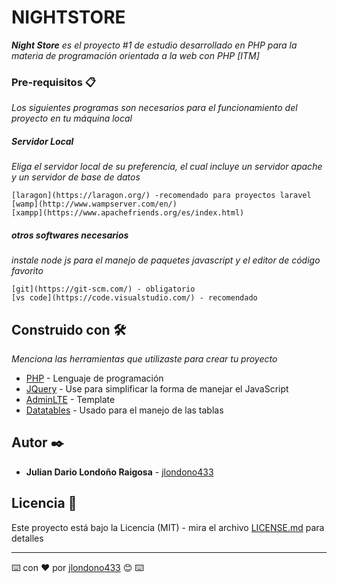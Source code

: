 # **NIGHTSTORE**

_**Night Store** es el  proyecto #1 de estudio desarrollado en PHP para la materia de programación orientada a la web con PHP [ITM]_

### Pre-requisitos 📋
_Los siguientes programas son necesarios para el funcionamiento del proyecto en tu máquina local_

##### Servidor Local
_Eliga el servidor local de su preferencia, el cual incluye un servidor apache y un servidor de base de datos_
```
[laragon](https://laragon.org/) -recomendado para proyectos laravel
[wamp](http://www.wampserver.com/en/)
[xampp](https://www.apachefriends.org/es/index.html)

```

##### otros softwares necesarios
_instale node js para el manejo de paquetes javascript y el editor de código favorito_
```
[git](https://git-scm.com/) - obligatorio
[vs code](https://code.visualstudio.com/) - recomendado
```

## Construido con 🛠️

_Menciona las herramientas que utilizaste para crear tu proyecto_

* [PHP](https://laravel.com/docs/5.8) - Lenguaje de programación
* [JQuery](https://jquery.com/) - Use para simplificar la forma de manejar el JavaScript
* [AdminLTE](https://adminlte.io/themes/v3/) - Template
* [Datatables](http://yajrabox.com/docs/laravel-datatables) - Usado para el manejo de las tablas

## Autor ✒️
* **Julian Dario Londoño Raigosa** - [jlondono433](https://gitlab.com/jlondono433)

## Licencia 📄
Este proyecto está bajo la Licencia (MIT) - mira el archivo [LICENSE.md](LICENSE.md) para detalles

---
⌨️ con ❤️ por [jlondono433](https://gitlab.com/jlondono433)  😊 ⌨️

